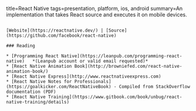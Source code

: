 title=React Native
tags=presentation, platform, ios, android
summary=An implementation that takes React source and executes it on mobile devices.
~~~~~~

[Website](https://reactnative.dev/) | [Source](https://github.com/facebook/react-native)

### Reading

* [Programming React Native](https://leanpub.com/programming-react-native)   *(Leanpub account or valid email requested)*
* [React Native Animation Book](http://browniefed.com/react-native-animation-book/)
* [React Native Express](http://www.reactnativeexpress.com)
* [React Native Notes for Professionals](https://goalkicker.com/ReactNativeBook) - Compiled from StackOverflow documentation (PDF)
* [React Native Training](https://www.gitbook.com/book/unbug/react-native-training/details)



